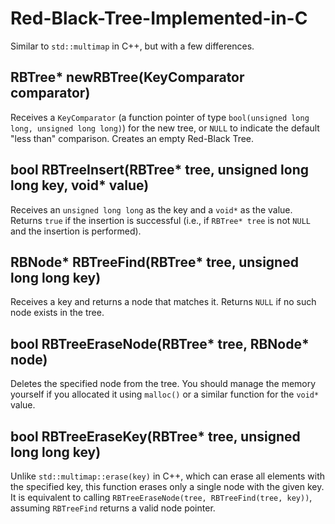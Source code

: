 # Red-Black-Tree-Implemented-in-C

Similar to `std::multimap` in C++, but with a few differences.

## RBTree* newRBTree(KeyComparator comparator)

  Receives a `KeyComparator` (a function pointer of type `bool(unsigned long long, unsigned long long)`) for the new tree, or `NULL` to indicate the default "less than" comparison.
  Creates an empty Red-Black Tree.

## bool RBTreeInsert(RBTree* tree, unsigned long long key, void* value)

  Receives an `unsigned long long` as the key and a `void*` as the value.
  Returns `true` if the insertion is successful (i.e., if `RBTree* tree` is not `NULL` and the insertion is performed).

## RBNode* RBTreeFind(RBTree* tree, unsigned long long key)

  Receives a key and returns a node that matches it. Returns `NULL` if no such node exists in the tree.

## bool RBTreeEraseNode(RBTree* tree, RBNode* node)

  Deletes the specified node from the tree.
  You should manage the memory yourself if you allocated it using `malloc()` or a similar function for the `void*` value.

## bool RBTreeEraseKey(RBTree* tree, unsigned long long key)

  Unlike `std::multimap::erase(key)` in C++, which can erase all elements with the specified key, this function erases only a single node with the given key.
  It is equivalent to calling `RBTreeEraseNode(tree, RBTreeFind(tree, key))`, assuming `RBTreeFind` returns a valid node pointer.
